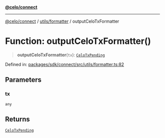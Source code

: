 [**@celo/connect**](../../../README.md)

***

[@celo/connect](../../../modules.md) / [utils/formatter](../README.md) / outputCeloTxFormatter

# Function: outputCeloTxFormatter()

> **outputCeloTxFormatter**(`tx`): [`CeloTxPending`](../../../types/type-aliases/CeloTxPending.md)

Defined in: [packages/sdk/connect/src/utils/formatter.ts:82](https://github.com/celo-org/developer-tooling/blob/master/packages/sdk/connect/src/utils/formatter.ts#L82)

## Parameters

### tx

`any`

## Returns

[`CeloTxPending`](../../../types/type-aliases/CeloTxPending.md)
